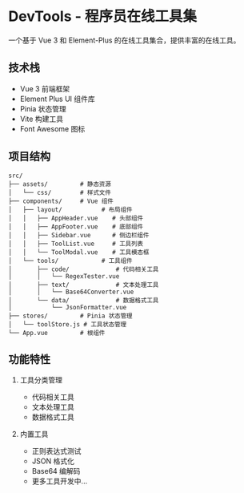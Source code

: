 # DevTools - 程序员在线工具集

一个基于 Vue 3 和 Element-Plus 的在线工具集合，提供丰富的在线工具。

## 技术栈

- Vue 3 前端框架
- Element Plus UI 组件库
- Pinia 状态管理
- Vite 构建工具
- Font Awesome 图标

## 项目结构

```
src/
├── assets/         # 静态资源
│   └── css/        # 样式文件
├── components/     # Vue 组件
│   ├── layout/           # 布局组件
│   │   ├── AppHeader.vue    # 头部组件 
│   │   ├── AppFooter.vue    # 底部组件
│   │   ├── Sidebar.vue      # 侧边栏组件
│   │   ├── ToolList.vue     # 工具列表
│   │   └── ToolModal.vue    # 工具模态框
│   └── tools/            # 工具组件
│       ├── code/             # 代码相关工具
│       │   └── RegexTester.vue
│       ├── text/             # 文本处理工具 
│       │   └── Base64Converter.vue
│       └── data/             # 数据格式工具
│           └── JsonFormatter.vue
├── stores/         # Pinia 状态管理
│   └── toolStore.js # 工具状态管理
└── App.vue         # 根组件
```

## 功能特性

1. 工具分类管理
   - 代码相关工具
   - 文本处理工具
   - 数据格式工具

2. 内置工具
   - 正则表达式测试
   - JSON 格式化
   - Base64 编解码
   - 更多工具开发中...

